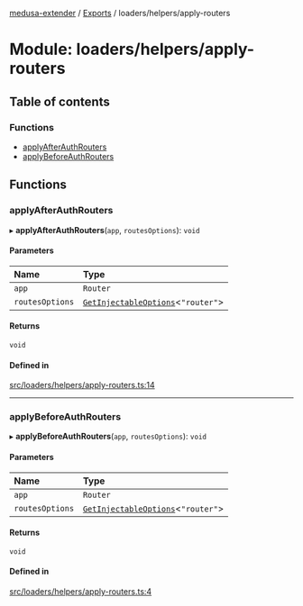 [medusa-extender](../README.md) / [Exports](../modules.md) / loaders/helpers/apply-routers

# Module: loaders/helpers/apply-routers

## Table of contents

### Functions

- [applyAfterAuthRouters](loaders_helpers_apply_routers.md#applyafterauthrouters)
- [applyBeforeAuthRouters](loaders_helpers_apply_routers.md#applybeforeauthrouters)

## Functions

### applyAfterAuthRouters

▸ **applyAfterAuthRouters**(`app`, `routesOptions`): `void`

#### Parameters

| Name | Type |
| :------ | :------ |
| `app` | `Router` |
| `routesOptions` | [`GetInjectableOptions`](types.md#getinjectableoptions)<``"router"``\> |

#### Returns

`void`

#### Defined in

[src/loaders/helpers/apply-routers.ts:14](https://github.com/adrien2p/medusa-extender/blob/ae4f660/src/loaders/helpers/apply-routers.ts#L14)

___

### applyBeforeAuthRouters

▸ **applyBeforeAuthRouters**(`app`, `routesOptions`): `void`

#### Parameters

| Name | Type |
| :------ | :------ |
| `app` | `Router` |
| `routesOptions` | [`GetInjectableOptions`](types.md#getinjectableoptions)<``"router"``\> |

#### Returns

`void`

#### Defined in

[src/loaders/helpers/apply-routers.ts:4](https://github.com/adrien2p/medusa-extender/blob/ae4f660/src/loaders/helpers/apply-routers.ts#L4)
